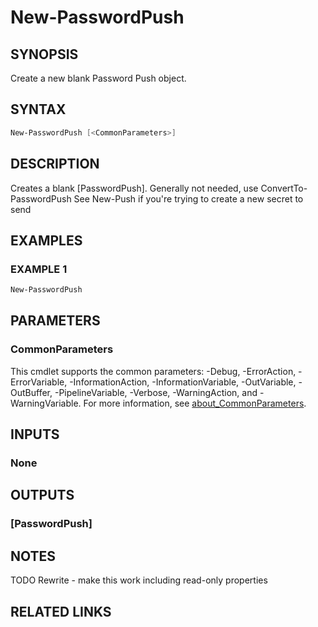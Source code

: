 # New-PasswordPush

## SYNOPSIS

Create a new blank Password Push object.

## SYNTAX

```powershell
New-PasswordPush [<CommonParameters>]
```

## DESCRIPTION

Creates a blank \[PasswordPush\].
Generally not needed, use ConvertTo-PasswordPush
See New-Push if you're trying to create a new secret to send

## EXAMPLES

### EXAMPLE 1

```powershell
New-PasswordPush
```

## PARAMETERS

### CommonParameters

This cmdlet supports the common parameters: -Debug, -ErrorAction, -ErrorVariable, -InformationAction, -InformationVariable, -OutVariable, -OutBuffer, -PipelineVariable, -Verbose, -WarningAction, and -WarningVariable. For more information, see [about_CommonParameters](http://go.microsoft.com/fwlink/?LinkID=113216).

## INPUTS

### None

## OUTPUTS

### [PasswordPush]

## NOTES

TODO Rewrite - make this work including read-only properties

## RELATED LINKS
